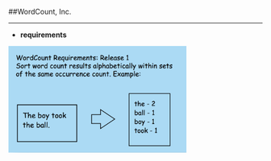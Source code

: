 <!-- .slide: data-background="resources/footer.svg" data-background-size="contain" data-background-position="bottom"  -->

##WordCount, Inc.
- - -
* **requirements**

<img class="plain" width="70%" height="70%" src="resources/teaming-simulation/req-04.png" />
  
<br/>
<br/>
<br/>
<br/>
<br/>
<br/>
<br/>
<br/>
<br/>
<br/>
<br/>
<br/>
<br/>
<br/>
<br/>
<br/>
<br/>
<br/>

<aside class="notes">
  <p>
  </p>
  <p>
  </p>
</aside>
